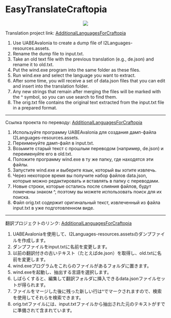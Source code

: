 # EasyTranslateCraftopia
<p align="center">

<img src="https://user-images.githubusercontent.com/106923482/221005608-c26afb0c-78a1-4b3b-85a7-666eb6d29990.png">
</p>


Translation project link: <a href="https://github.com/BudgieY/AdditionalLanguagesForCraftopia">AdditionalLanguagesForCraftopia</a>


1.	Use UABEAvalonia to create a dump file of I2Languages-resources.assets.
2.	Rename the dump file to input.txt.
3.	Take an old text file with the previous translation (e.g., de.json) and rename it to old.txt.
4.	Put the wind.exe program into the same folder as these files.
5.	Run wind.exe and select the language you want to extract.
6.	After some time, you will receive a set of data.json files that you can edit and insert into the translation folder.
7.	Any new strings that remain after merging the files will be marked with the ^ symbol, so you can use search to find them.
8.	The orig.txt file contains the original text extracted from the input.txt file in a prepared format.

<hr>
Ссылка проекта по переводу: <a href="https://github.com/BudgieY/AdditionalLanguagesForCraftopia">AdditionalLanguagesForCraftopia</a>

1.	Используйте программу UABEAvalonia для создания дамп-файла I2Languages-resources.assets.
2.	Переименуйте дамп-файл в input.txt.
3.	Возьмите старый текст с прошлым переводом (например, de.json) и переименуйте его в old.txt.
4.	Положите программу wind.exe в ту же папку, где находятся эти файлы.
5.	Запустите wind.exe и выберите язык, который вы хотите извлечь.
6.	Через некоторое время вы получите набор файлов data.json, которые можно редактировать и вставлять в папку с переводами.
7.	Новые строки, которые остались после слияния файлов, будут помечены знаком ^, поэтому вы можете использовать поиск для их поиска.
8.	Файл orig.txt содержит оригинальный текст, извлеченный из файла input.txt в уже подготовленном виде.

<hr>
翻訳プロジェクトのリンク: <a href="https://github.com/BudgieY/AdditionalLanguagesForCraftopia">AdditionalLanguagesForCraftopia</a>

1.	UABEAvaloniaを使用して、I2Languages-resources.assetsのダンプファイルを作成します。
2.	ダンプファイルをinput.txtに名前を変更します。
3.	以前の翻訳付きの古いテキスト（たとえばde.json）を取得し、old.txtに名前を変更します。
4.	wind.exeプログラムをこれらのファイルがあるフォルダに置きます。
5.	wind.exeを起動し、抽出する言語を選択します。
6.	しばらくすると、編集して翻訳フォルダに挿入できるdata.jsonファイルセットが得られます。
7.	ファイルをマージした後に残った新しい行は^でマークされますので、検索を使用してそれらを検索できます。
8.	orig.txtファイルには、input.txtファイルから抽出された元のテキストがすでに準備されて含まれています。
